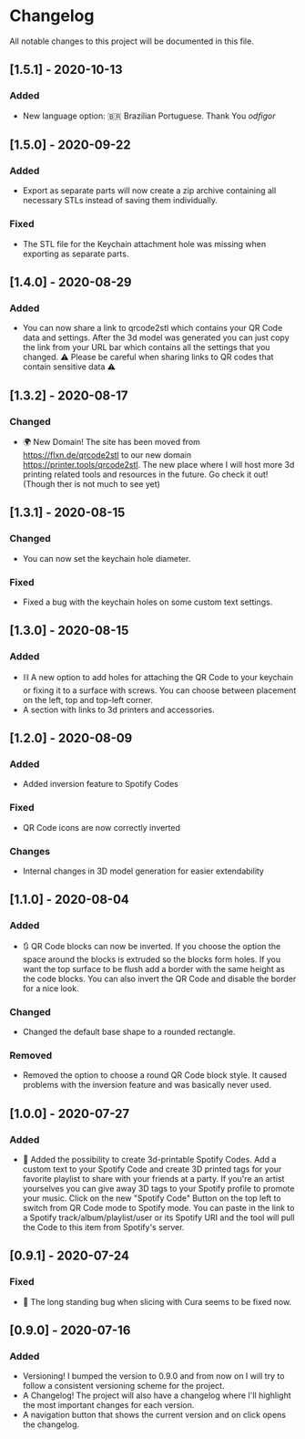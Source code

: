 # Changelog
All notable changes to this project will be documented in this file.

## [1.5.1] - 2020-10-13
### Added
- New language option: 🇧🇷 Brazilian Portuguese. Thank You *odfigor*

## [1.5.0] - 2020-09-22
### Added
- Export as separate parts will now create a zip archive containing all necessary STLs instead of saving them individually.
### Fixed
- The STL file for the Keychain attachment hole was missing when exporting as separate parts.

## [1.4.0] - 2020-08-29
### Added
- You can now share a link to qrcode2stl which contains your QR Code data and settings.
  After the 3d model was generated you can just copy the link from your URL bar which contains all the settings that you changed.
  ⚠️ Please be careful when sharing links to QR codes that contain sensitive data ⚠️

## [1.3.2] - 2020-08-17
### Changed
- 🌍 New Domain! The site has been moved from https://flxn.de/qrcode2stl to our new domain https://printer.tools/qrcode2stl. The new place where I will host more 3d printing related tools and resources in the future.
  Go check it out! (Though ther is not much to see yet)

## [1.3.1] - 2020-08-15
### Changed
- You can now set the keychain hole diameter.

### Fixed
- Fixed a bug with the keychain holes on some custom text settings.

## [1.3.0] - 2020-08-15
### Added
- ⛓ A new option to add holes for attaching the QR Code to your keychain or fixing it to a surface with screws.
  You can choose between placement on the left, top and top-left corner.
- A section with links to 3d printers and accessories.

## [1.2.0] - 2020-08-09
### Added
- Added inversion feature to Spotify Codes

### Fixed
- QR Code icons are now correctly inverted

### Changes
- Internal changes in 3D model generation for easier extendability

## [1.1.0] - 2020-08-04
### Added
- 🔃 QR Code blocks can now be inverted. If you choose the option the space around the blocks is extruded so the blocks form holes.
  If you want the top surface to be flush add a border with the same height as the code blocks.
  You can also invert the QR Code and disable the border for a nice look.

### Changed
- Changed the default base shape to a rounded rectangle.

### Removed
- Removed the option to choose a round QR Code block style. It caused problems with the inversion feature and was basically never used.

## [1.0.0] - 2020-07-27
### Added
- 🎵 Added the possibility to create 3d-printable Spotify Codes.
  Add a custom text to your Spotify Code and create 3D printed tags for your favorite playlist to share with your friends at a party.
  If you're an artist yourselves you can give away 3D tags to your Spotify profile to promote your music.
  Click on the new "Spotify Code" Button on the top left to switch from QR Code mode to Spotify mode.
  You can paste in the link to a Spotify track/album/playlist/user or its Spotify URI and the tool will pull the Code to this item from Spotify's server.

## [0.9.1] - 2020-07-24
### Fixed
- 🥳 The long standing bug when slicing with Cura seems to be fixed now.

## [0.9.0] - 2020-07-16
### Added
- Versioning! I bumped the version to 0.9.0 and from now on I will try to follow a consistent versioning scheme for the project.
- A Changelog! The project will also have a changelog where I'll highlight the most important changes for each version.
- A navigation button that shows the current version and on click opens the changelog.
